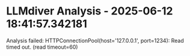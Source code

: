 # LLMdiver Analysis - 2025-06-12 18:41:57.342181

Analysis failed: HTTPConnectionPool(host='127.0.0.1', port=1234): Read timed out. (read timeout=60)
